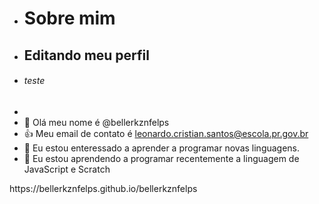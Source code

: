- # Sobre mim 
- ## Editando meu perfil
- ###### teste
-  
- 👋 Olá meu nome é @bellerkznfelps
- 👍 Meu email de contato é leonardo.cristian.santos@escola.pr.gov.br
- 👀 Eu estou enteressado a aprender a programar novas linguagens. 
- 🌱 Eu estou aprendendo a programar recentemente a linguagem de JavaScript e Scratch 
<!---
bellerkznfelps/bellerkznfelps is a ✨ special ✨ repository because its `README.md` (this file) appears on your GitHub profile.
You can click the Preview link to take a look at your changes.
--->https://bellerkznfelps.github.io/bellerkznfelps 
